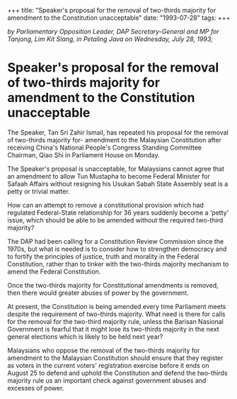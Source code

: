+++ 
title: "Speaker's proposal for the removal of two-thirds majority for amendment to the Constitution unacceptable"
date: "1993-07-28"
tags:
+++

_by Parliamentary Opposition Leader, DAP Secretary-General and MP for Tanjong, Lim Kit Siang, in Petaling Java on Wednesday, July 28, 1993;_

# Speaker's proposal for the removal of two-thirds majority for amendment to the Constitution unacceptable

The Speaker, Tan Sri Zahir Ismail, has repeated his proposal for the removal of two-thirds majority for- amendment to the Malaysian Constitution after receiving China's National People's Congress Standing Committee Chairman, Qiao Shi in Parliament House on Monday.</u>

The Speaker's proposal is unacceptable, for Malaysians cannot agree that an amendment to allow Tun Mustapha to become Federal Minister for Safaah Affairs without resigning his Usukan Sabah State Assembly seat is a petty or trivial matter.

How can an attempt to remove a constitutional provision which had regulated Federal-State relationship for 36 years suddenly become a ‘petty’ issue, which should be able to be amended without the required two-third majority?

The DAP had been calling for a Constitution Review Commission since the 1970s, but what is needed is to consider how to strengthen democracy and to fortify the principles of justice, truth and morality in the Federal Constitution, rather than to tinker with the two-thirds majority mechanism to amend the Federal Constitution.

Once the two-thirds majority for Constitutional amendments is removed, then there would greater abuses of power by the government.

At present, the Constitution is being amended every time Parliament meets despite the requirement of two-thirds majority. What need is there for calls for the removal for the two-third majority rule, unless the Barisan Nasional Government is fearful that it might lose its two-thirds majority in the next general elections which is likely to be held next year?

Malaysians who oppose the removal of the two-thirds majority for amendment to the Malaysian Constitution should ensure that they register as voters in the current voters' registration exercise before it ends on August 25 to defend and uphold the Constitution and defend the two-thirds majority rule us an important check against government abuses and excesses of power.
 
